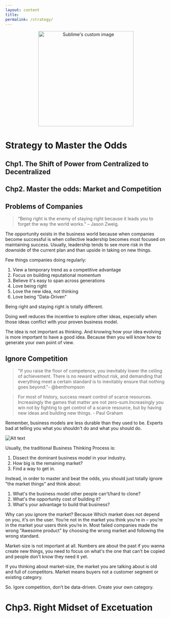 ```yaml
---
layout: content
title: 
permalink: /strategy/
---
```


<p align="center">
  <img width="300" height="300" src="https://image.freepik.com/free-icon/poker-playing-cards_318-51441.jpg" alt="Sublime's custom image"/>
</p>

# Strategy to Master the Odds 

## Chp1. The Shift of Power from Centralized to Decentralized


## Chp2. Master the odds: Market and Competition


## Problems of Companies 

> “Being right is the enemy of staying right because it leads you to forget the way the world works.” – Jason Zweig.


The opportunity exists in the business world because when companies become successful is when collective leadership becomes most focused on maintaining success. Usually, leadership tends to see more risk in the downside of the current plan and than upside in taking on new things.

Few things companies doing regularly:

1. View a temporary trend as a competitive advantage
2. Focus on building reputational momentum
3. Believe it's easy to span across generations
4. Love being right
5. Love the new idea, not thinking
6. Love being "Data-Driven"

Being right and staying right is totally different.

Doing well reduces the incentive to explore other ideas, especially when those ideas conflict with your proven business model. 

The idea is not important as thinking. And knowing how your idea evolving is more important to have a good idea. Because then you will know how to generate your own point of view.

## Ignore Competition

> "If you raise the floor of competence, you inevitably lower the ceiling of achievement. There is no reward without risk, and demanding that everything meet a certain standard is to inevitably ensure that nothing goes beyond."- @benthompson

> For most of history,  success meant control of scarce resources. Increasingly the games that matter are not zero-sum.Increasingly you win not by fighting to get control of a scarce resource, but by having new ideas and building new things. - Paul Graham


Remember, business models are less durable than they used to be. Experts bad at telling you what you shouldn't do and what you should do. 


![Alt text](https://c1.staticflickr.com/1/815/40193081565_8dc7678b8a_c.jpg)


Usually, the traditional Business Thinking Process is:

1. Dissect the dominant business model in your industry.
2. How big is the remaining market?
3. Find a way to get in.

Instead, in order to master and beat the odds, you should just totally ignore "the market things" and think about:

1. What's the business model other people can't/hard to clone?
2. What's the opportunity cost of building it? 
3. What's your advantage to build that business?  

Why can you ignore the market? Because Which market does not depend on you, it's on the user. You’re not in the market you think you’re in – you’re in the market your users think you’re in. Most failed companies made the wrong "Awesome product" by choosing the wrong market and following the wrong standard.

Market-size is not important at all. Numbers are about the past if you wanna create new things, you need to focus on what's the one that can't be copied and people don't know they need it yet.

If you thinking about market-size, the market you are talking about is old and full of competitors. Market means buyers not a customer segment or existing category.

So. Igore competition, don’t be data-driven. Create your own category.

# Chp3. Right Midset of Excetuation 
